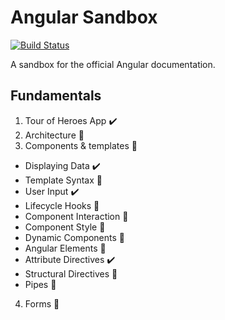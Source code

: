 # Angular Sandbox
[![Build Status](https://travis-ci.com/xgirma/angular_sandbox.svg?branch=master)](https://travis-ci.com/xgirma/angular_sandbox)

A sandbox for the official Angular documentation.

## Fundamentals
1. Tour of Heroes App :heavy_check_mark:
2. Architecture :construction:
3. Components & templates :construction:
  * Displaying Data :heavy_check_mark:
  * Template Syntax :construction:
  * User Input :heavy_check_mark:
  * Lifecycle Hooks :construction:
  * Component Interaction :construction:
  * Component Style :construction:
  * Dynamic Components :construction:
  * Angular Elements :construction:
  * Attribute Directives :heavy_check_mark:
  * Structural Directives :construction:
  * Pipes :construction:
4. Forms :construction:
